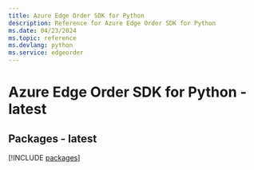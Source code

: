 ```yaml
---
title: Azure Edge Order SDK for Python
description: Reference for Azure Edge Order SDK for Python
ms.date: 04/23/2024
ms.topic: reference
ms.devlang: python
ms.service: edgeorder
---
```

# Azure Edge Order SDK for Python - latest
## Packages - latest
[!INCLUDE [packages](edge-order-index.md)]